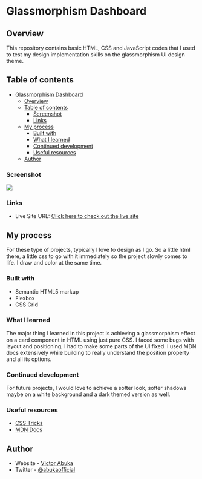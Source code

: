 # Glassmorphism Dashboard

## Overview

This repository contains basic HTML, CSS and JavaScript codes that I used to test my design implementation skills on the glassmorphism UI design theme.

## Table of contents

-   [Glassmorphism Dashboard](#glassmorphism-dashboard)
    -   [Overview](#overview)
    -   [Table of contents](#table-of-contents)
        -   [Screenshot](#screenshot)
        -   [Links](#links)
    -   [My process](#my-process)
        -   [Built with](#built-with)
        -   [What I learned](#what-i-learned)
        -   [Continued development](#continued-development)
        -   [Useful resources](#useful-resources)
    -   [Author](#author)

### Screenshot

![](./screenshot.png)

### Links

-   Live Site URL: [Click here to check out the live site](https://vglass.netlify.app/)

## My process

For these type of projects, typically I love to design as I go. So a little html there, a little css to go with it immediately so the project slowly comes to life. I draw and color at the same time.

### Built with

-   Semantic HTML5 markup
-   Flexbox
-   CSS Grid

### What I learned

The major thing I learned in this project is achieving a glassmorphism effect on a card component in HTML using just pure CSS. I faced some bugs with layout and positioning, I had to make some parts of the UI fixed. I used MDN docs extensively while building to really understand the position property and all its options.

### Continued development

For future projects, I would love to achieve a softer look, softer shadows maybe on a white background and a dark themed version as well.

### Useful resources

-   [CSS Tricks](https://www.css-tricks.com)
-   [MDN Docs](https://developer.mozilla.org)

## Author

-   Website - [Victor Abuka](https://www.victorabuka.netlify.app)
-   Twitter - [@abukaofficial](https://www.twitter.com/abukaofficial)
